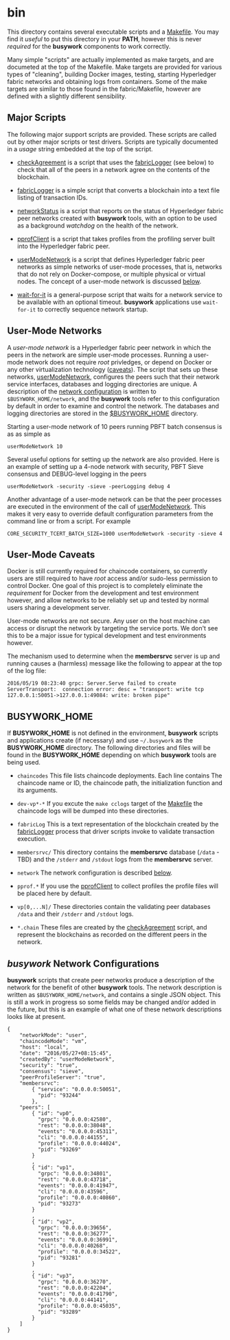 # bin

This directory contains several executable scripts and a
[Makefile](Makefile). You may find it *useful* to put this directory in your
**PATH**, however this is never *required* for the **busywork** components to
work correctly.

Many simple "scripts" are actually implemented as make targets, and are
documeted at the top of the Makefile. Make targets are provided for various
types of "cleaning", building Docker images, testing, starting Hyperledger
fabric networks and obtaining logs from containers. Some of the make targets
are similar to those found in the fabric/Makefile, however are defined with a
slightly different sensibility.

## Major Scripts

The following major support scripts are provided. These scripts are called out
by other major scripts or test drivers. Scripts are typically documented in a
*usage* string embedded at the top of the script.

* [checkAgreement](checkAgreement) is a script that uses the
  [fabricLogger](fabricLogger) (see below) to check that all of the peers in a
  network agree on the contents of the blockchain.

* [fabricLogger](fabricLogger) is a simple script that converts a blockchain
  into a text file listing of transaction IDs.
  
* [networkStatus](networkStatus) is a script that reports on the status of
  Hyperledger fabric peer networks created with **busywork** tools, with an
  option to be used as a background *watchdog* on the health of the network. 

* [pprofClient](pprofClient) is a script that takes profiles from the
  profiling server built into the Hyperledger fabric peer.

* [userModeNetwork](userModeNetwork) is a script that defines Hyperledger
  fabric peer networks as simple networks of user-mode processes, that is,
  networks that do not rely on Docker-compose, or multiple physical or virtual
  nodes. The concept of a user-mode network is discussed
  [below](#userModeNetwork).
  
* [wait-for-it](wait-for-it) is a general-purpose script that waits for a
  network service to be available with an optional timeout. **busywork**
  applications use `wait-for-it` to correctly sequence network startup.
  

<a name="userModeNetwork"></a>
## User-Mode Networks

A *user-mode network* is a Hyperledger fabric peer network in which the peers
in the network are simple user-mode processes. Running a user-mode network
does not require *root* privledges, or depend on Docker or any other
virtualization technology ([caveats](#caveats)). The script that sets up these
networks, [userModeNetwork](userModeNetwork), configures the peers such that
their network service interfaces, databases and logging directories are
unique. A description of the [network configuration](#network) is written to
`$BUSYWORK_HOME/network`, and the **busywork** tools refer to this configuration
by default in order to examine and control the network. The databases and
logging directories are stored in the [$BUSYWORK_HOME](#busywork-home)
directory.

Starting a user-mode network of 10 peers running PBFT batch consensus is as as
simple as

    userModeNetwork 10
	
Several useful options for setting up the network are also provided. Here is
an example of setting up a 4-node network with security, PBFT Sieve consensus
and DEBUG-level logging in the peers

    userModeNetwork -security -sieve -peerLogging debug 4
	
Another advantage of a user-mode network can be that the peer processes are
executed in the environment of the call of
[userModeNetwork](userModeNetwork). This makes it very easy to override
default configuration parameters from the command line or from a script. For
example

    CORE_SECURITY_TCERT_BATCH_SIZE=1000 userModeNetwork -security -sieve 4
	
	
<a name="caveats"></a>
## User-Mode Caveats

Docker is still currently required for chaincode containers, so currently
users are still required to have *root* access and/or sudo-less permission
to control Docker. One goal of this project is to completely eliminate the
*requirement* for Docker from the development and test environment however,
and allow networks to be reliably set up and tested by normal users sharing a
development server.

User-mode networks are not secure. Any user on the host machine can access or
disrupt the network by targeting the service ports. We don't see this to be a
major issue for typical development and test environments however.


The mechanism used to determine when the **membersrvc** server is up and
running causes a (harmless) message like the following to appear at the top of
the log file:

    2016/05/19 08:23:40 grpc: Server.Serve failed to create ServerTransport:  connection error: desc = "transport: write tcp 127.0.0.1:50051->127.0.0.1:49084: write: broken pipe"


<a name=busywork-home></a>
## BUSYWORK_HOME

If **BUSYWORK_HOME** is not defined in the environment, **busywork** scripts
and applications create (if necessary) and use `~/.busywork` as the
**BUSYWORK_HOME** directory. The following directories and files will be found
in the **BUSYWORK_HOME** depending on which **busywork** tools are being
used.

* `chaincodes` This file lists chaincode deployments. Each line contains
  The chaincode name or ID, the chaincode path, the initialization function
  and its arguments.

* `dev-vp*-*` If you excute the `make cclogs` target of the
  [Makefile](Makefile) the chaincode logs will be dumped into these
  directories.

* `fabricLog` This is a text representation of the blockchain created by the
  [fabricLogger](fabricLogger) process that driver scripts invoke to validate
  transaction execution.
  
* `membersrvc/` This directory contains the **membersrvc** database (`/data` -
  TBD) and the `/stderr` and `/stdout` logs from the **membersrvc** server.
  
* `network` The network configuration is described [below](#network).

* `pprof.*` If you use the [pprofClient](pprofClient) to collect profiles the
  profile files will be placed here by default.

* `vp[0,...N]/` These directories contain the validating peer databases
  `/data` and their `/stderr` and `/stdout` logs.
  
* `*.chain` These files are created by the [checkAgreement](checkAgreement)
  script, and represent the blockchains as recorded on the different peers in
  the network.

<a name="network"></a>
## *busywork* Network Configurations

**busywork** scripts that create peer networks produce a description of the
  network for the benefit of other **busywork** tools. The network description
  is written as `$BUSYWORK_HOME/network`, and contains a single JSON
  object. This is still a work in progress so some fields may be changed
  and/or added in the future, but this is an example of what one of these
  network descriptions looks like at present.
  
```
{
    "networkMode": "user",
    "chaincodeMode": "vm",
    "host": "local",
    "date": "2016/05/27+08:15:45",
    "createdBy": "userModeNetwork",
    "security": "true",
    "consensus": "sieve",
    "peerProfileServer": "true",
    "membersrvc":
        { "service": "0.0.0.0:50051",
          "pid": "93244"
        },
    "peers": [
        { "id": "vp0",
          "grpc": "0.0.0.0:42580",
          "rest": "0.0.0.0:38048",
          "events": "0.0.0.0:45311",
          "cli": "0.0.0.0:44155",
          "profile": "0.0.0.0:44024",
          "pid": "93269"
        }
        ,
        { "id": "vp1",
          "grpc": "0.0.0.0:34801",
          "rest": "0.0.0.0:43718",
          "events": "0.0.0.0:41947",
          "cli": "0.0.0.0:43596",
          "profile": "0.0.0.0:40860",
          "pid": "93273"
        }
        ,
        { "id": "vp2",
          "grpc": "0.0.0.0:39656",
          "rest": "0.0.0.0:36277",
          "events": "0.0.0.0:36991",
          "cli": "0.0.0.0:40268",
          "profile": "0.0.0.0:34522",
          "pid": "93281"
        }
        ,
        { "id": "vp3",
          "grpc": "0.0.0.0:36270",
          "rest": "0.0.0.0:42204",
          "events": "0.0.0.0:41790",
          "cli": "0.0.0.0:44141",
          "profile": "0.0.0.0:45035",
          "pid": "93289"
        }
    ]
}
```

